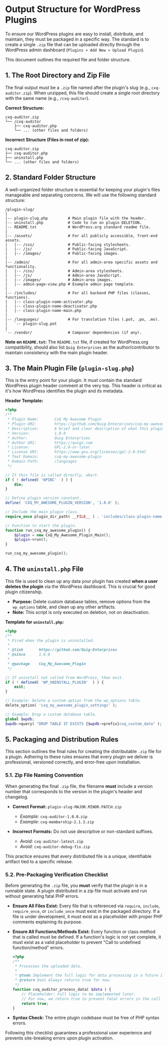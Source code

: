 # Output Structure for WordPress Plugins

To ensure our WordPress plugins are easy to install, distribute, and maintain, they must be packaged in a specific way. The standard is to create a single `.zip` file that can be uploaded directly through the WordPress admin dashboard (`Plugins > Add New > Upload Plugin`).

This document outlines the required file and folder structure.

## 1. The Root Directory and Zip File

The final output must be a `.zip` file named after the plugin's slug (e.g., `cxq-auditor.zip`). When unzipped, this file should create a single root directory with the same name (e.g., `/cxq-auditor`).

**Correct Structure:**
```
cxq-auditor.zip
└── /cxq-auditor
    ├── cxq-auditor.php
    └── ... (other files and folders)
```

**Incorrect Structure (Files in root of zip):**
```
cxq-auditor.zip
├── cxq-auditor.php
├── uninstall.php
└── ... (other files and folders)
```

## 2. Standard Folder Structure

A well-organized folder structure is essential for keeping your plugin's files manageable and separating concerns. We will use the following standard structure:

```
/plugin-slug/
|
|-- plugin-slug.php         # Main plugin file with the header.
|-- uninstall.php           # Code to run on plugin DELETION.
|-- README.txt              # WordPress.org standard readme file.
|
|-- /assets/                # For all publicly accessible, front-end assets.
|   |-- /css/               # Public-facing stylesheets.
|   |-- /js/                # Public-facing JavaScript.
|   |-- /images/            # Public-facing images.
|
|-- /admin/                 # For all admin-area specific assets and functionality.
|   |-- /css/               # Admin-area stylesheets.
|   |-- /js/                # Admin-area JavaScript.
|   |-- /images/            # Admin-area images.
|   |-- admin-page-view.php # Example admin page template.
|
|-- /includes/              # For all backend PHP files (classes, functions).
|   |-- class-plugin-name-activator.php
|   |-- class-plugin-name-deactivator.php
|   |-- class-plugin-name-main.php
|
|-- /languages/             # For translation files (.pot, .po, .mo).
|   `-- plugin-slug.pot
|
`-- /vendor/                # Composer dependencies (if any).
```
**Note on `README.txt`:** The `README.txt` file, if created for WordPress.org compatibility, should also list `Quig Enterprises` as the author/contributor to maintain consistency with the main plugin header.

## 3. The Main Plugin File (`plugin-slug.php`)

This is the entry point for your plugin. It must contain the standard WordPress plugin header comment at the very top. This header is critical as it's how WordPress identifies the plugin and its metadata.

**Header Template:**
```php
<?php
/**
 * Plugin Name:       CxQ My Awesome Plugin
 * Plugin URI:        https://github.com/Quig-Enterprises/cxq-my-awesome-plugin
 * Description:       A brief and clear description of what this plugin does.
 * Version:           1.0.0
 * Author:            Quig Enterprises
 * Author URI:        https://quigs.com
 * License:           GPL-2.0-or-later
 * License URI:       https://www.gnu.org/licenses/gpl-2.0.html
 * Text Domain:       cxq-my-awesome-plugin
 * Domain Path:       /languages
 */

// If this file is called directly, abort.
if ( ! defined( 'WPINC'  ) ) {
    die;
}

// Define plugin version constant.
define( 'CXQ_MY_AWESOME_PLUGIN_VERSION', '1.0.0' );

// Include the main plugin class.
require_once plugin_dir_path( __FILE__ ) . 'includes/class-plugin-name-main.php';

// Function to start the plugin.
function run_cxq_my_awesome_plugin() {
    $plugin = new CxQ_My_Awesome_Plugin_Main();
    $plugin->run();
}

run_cxq_my_awesome_plugin();
```

## 4. The `uninstall.php` File

This file is used to clean up any data your plugin has created **when a user deletes the plugin** via the WordPress dashboard. This is crucial for good plugin citizenship.

*   **Purpose:** Delete custom database tables, remove options from the `wp_options` table, and clean up any other artifacts.
*   **Note:** This script is only executed on deletion, not on deactivation.

**Template for `uninstall.php`:**
```php
<?php
/**
 * Fired when the plugin is uninstalled.
 *
 * @link       https://github.com/Quig-Enterprises
 * @since      1.0.0
 *
 * @package    Cxq_My_Awesome_Plugin
 */

// If uninstall not called from WordPress, then exit.
if ( ! defined( 'WP_UNINSTALL_PLUGIN'  ) ) {
    exit;
}

// Example: Delete a custom option from the wp_options table.
delete_option( 'cxq_my_awesome_plugin_settings' );

// Example: Drop a custom database table.
global $wpdb;
$wpdb->query( "DROP TABLE IF EXISTS {$wpdb->prefix}cxq_custom_data" );
```

## 5. Packaging and Distribution Rules

This section outlines the final rules for creating the distributable `.zip` file for a plugin. Adhering to these rules ensures that every plugin we deliver is professional, versioned correctly, and error-free upon installation.

### 5.1. Zip File Naming Convention

When generating the final `.zip` file, the filename **must** include a version number that corresponds to the version in the plugin's header and changelog.

*   **Correct Format:** `plugin-slug-MAJOR.MINOR.PATCH.zip`
    *   *Example:* `cxq-auditor-1.0.0.zip`
    *   *Example:* `cxq-membership-2.1.3.zip`

*   **Incorrect Formats:** Do not use descriptive or non-standard suffixes.
    *   *Avoid:* `cxq-auditor-latest.zip`
    *   *Avoid:* `cxq-auditor-debug-fix.zip`

This practice ensures that every distributed file is a unique, identifiable artifact tied to a specific release.

### 5.2. Pre-Packaging Verification Checklist

Before generating the `.zip` file, you **must** verify that the plugin is in a runnable state. A plugin distributed in a zip file must activate and run without generating fatal PHP errors.

*   **Ensure All Files Exist:** Every file that is referenced via `require`, `include`, `require_once`, or `include_once` must exist in the packaged directory. If a file is under development, it must exist as a placeholder with proper PHP comments explaining its purpose.

*   **Ensure All Functions/Methods Exist:** Every function or class method that is called must be defined. If a function's logic is not yet complete, it must exist as a valid placeholder to prevent "Call to undefined function/method" errors.

    ```php
    <?php
    /**
     * Processes the uploaded data.
     *
     * @todo Implement the full logic for data processing in a future iteration.
     * @return bool Always returns true for now.
     */
    function cxq_auditor_process_data( $data ) {
        // Placeholder: Full logic to be implemented later.
        // For now, we return true to prevent fatal errors in the call stack.
        return true;
    }
    ```

*   **Syntax Check:** The entire plugin codebase must be free of PHP syntax errors.

Following this checklist guarantees a professional user experience and prevents site-breaking errors upon plugin activation.
